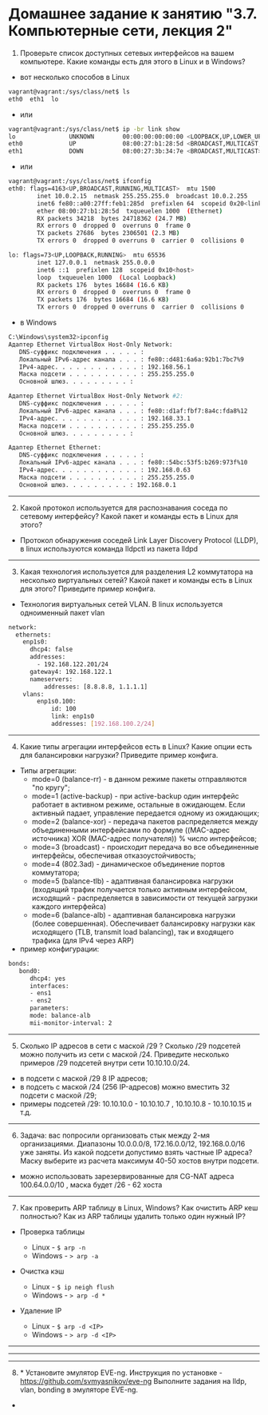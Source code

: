 # Домашнее задание к занятию "3.7. Компьютерные сети, лекция 2"

1. Проверьте список доступных сетевых интерфейсов на вашем компьютере. Какие команды есть для этого в Linux и в Windows?

- вот несколько способов в Linux
```bash
vagrant@vagrant:/sys/class/net$ ls
eth0  eth1  lo
```
- или

```bash
vagrant@vagrant:/sys/class/net$ ip -br link show
lo               UNKNOWN        00:00:00:00:00:00 <LOOPBACK,UP,LOWER_UP>
eth0             UP             08:00:27:b1:28:5d <BROADCAST,MULTICAST,UP,LOWER_UP>
eth1             DOWN           08:00:27:3b:34:7e <BROADCAST,MULTICAST>
```
- или
```bash
vagrant@vagrant:/sys/class/net$ ifconfig
eth0: flags=4163<UP,BROADCAST,RUNNING,MULTICAST>  mtu 1500
        inet 10.0.2.15  netmask 255.255.255.0  broadcast 10.0.2.255
        inet6 fe80::a00:27ff:feb1:285d  prefixlen 64  scopeid 0x20<link>
        ether 08:00:27:b1:28:5d  txqueuelen 1000  (Ethernet)
        RX packets 34218  bytes 24718362 (24.7 MB)
        RX errors 0  dropped 0  overruns 0  frame 0
        TX packets 27686  bytes 2306501 (2.3 MB)
        TX errors 0  dropped 0 overruns 0  carrier 0  collisions 0

lo: flags=73<UP,LOOPBACK,RUNNING>  mtu 65536
        inet 127.0.0.1  netmask 255.0.0.0
        inet6 ::1  prefixlen 128  scopeid 0x10<host>
        loop  txqueuelen 1000  (Local Loopback)
        RX packets 176  bytes 16684 (16.6 KB)
        RX errors 0  dropped 0  overruns 0  frame 0
        TX packets 176  bytes 16684 (16.6 KB)
        TX errors 0  dropped 0 overruns 0  carrier 0  collisions 0
```

- в Windows
```bash
C:\Windows\system32>ipconfig
Адаптер Ethernet VirtualBox Host-Only Network:
   DNS-суффикс подключения . . . . . :
   Локальный IPv6-адрес канала . . . : fe80::d481:6a6a:92b1:7bc7%9
   IPv4-адрес. . . . . . . . . . . . : 192.168.56.1
   Маска подсети . . . . . . . . . . : 255.255.255.0
   Основной шлюз. . . . . . . . . :

Адаптер Ethernet VirtualBox Host-Only Network #2:
   DNS-суффикс подключения . . . . . :
   Локальный IPv6-адрес канала . . . : fe80::d1af:fbf7:8a4c:fda8%12
   IPv4-адрес. . . . . . . . . . . . : 192.168.33.1
   Маска подсети . . . . . . . . . . : 255.255.255.0
   Основной шлюз. . . . . . . . . :

Адаптер Ethernet Ethernet:
   DNS-суффикс подключения . . . . . :
   Локальный IPv6-адрес канала . . . : fe80::54bc:53f5:b269:973f%10
   IPv4-адрес. . . . . . . . . . . . : 192.168.0.63
   Маска подсети . . . . . . . . . . : 255.255.255.0
   Основной шлюз. . . . . . . . . : 192.168.0.1
```
---
2. Какой протокол используется для распознавания соседа по сетевому интерфейсу? Какой пакет и команды есть в Linux для этого?
- Протокол обнаружения соседей Link Layer Discovery Protocol (LLDP), в linux используются команда lldpctl из пакета lldpd
---
3. Какая технология используется для разделения L2 коммутатора на несколько виртуальных сетей? Какой пакет и команды есть в Linux для этого? Приведите пример конфига.
- Технология виртуальных сетей VLAN. В linux используется одноименный пакет vlan
```bash
network:
  ethernets:
    enp1s0:
      dhcp4: false
      addresses:
        - 192.168.122.201/24
      gateway4: 192.168.122.1
      nameservers:
          addresses: [8.8.8.8, 1.1.1.1]
    vlans:
        enp1s0.100:
            id: 100
            link: enp1s0
            addresses: [192.168.100.2/24]
```
---
4. Какие типы агрегации интерфейсов есть в Linux? Какие опции есть для балансировки нагрузки? Приведите пример конфига.
- Типы агрегации:
   - mode=0 (balance-rr) - в данном режиме пакеты отправляются "по кругу";
   - mode=1 (active-backup) - при active-backup один интерфейс работает в активном режиме, остальные в ожидающем. Если активный падает, управление передается одному из ожидающих;
   - mode=2 (balance-xor) - передача пакетов распределяется между объединенными интерфейсами по формуле ((MAC-адрес источника) XOR (MAC-адрес получателя)) % число интерфейсов;
   - mode=3 (broadcast) - происходит передача во все объединенные интерфейсы, обеспечивая отказоустойчивость;
   - mode=4 (802.3ad) - динамическое объединение портов коммутатора;
   - mode=5 (balance-tlb) - адаптивная балансировка нагрузки (входящий трафик получается только активным интерфейсом, исходящий - распределяется в зависимости от текущей загрузки каждого интерфейса)
   - mode=6 (balance-alb) - адаптивная балансировка нагрузки (более совершенная). Обеспечивает балансировку нагрузки как исходящего (TLB, transmit load balancing), так и входящего трафика (для IPv4 через ARP)
- пример конфигурации:
```bash
bonds:
   bond0:
      dhcp4: yes
      interfaces:
      - ens1
      - ens2
      parameters:
      mode: balance-alb
      mii-monitor-interval: 2
```
---
5. Сколько IP адресов в сети с маской /29 ? Сколько /29 подсетей можно получить из сети с маской /24. Приведите несколько примеров /29 подсетей внутри сети 10.10.10.0/24.
- в подсети с маской /29 8 IP адресов;
- в подсеть с маской /24 (256 IP-адресов) можно вместить 32 подсети с маской /29;
- примеры подсетей /29: 10.10.10.0 - 10.10.10.7 , 10.10.10.8 - 10.10.10.15 и т.д.
---
6. Задача: вас попросили организовать стык между 2-мя организациями. Диапазоны 10.0.0.0/8, 172.16.0.0/12, 192.168.0.0/16 уже заняты. Из какой подсети допустимо взять частные IP адреса? Маску выберите из расчета максимум 40-50 хостов внутри подсети.
- можно использовать зарезервированные для CG-NAT адреса 100.64.0.0/10 , маска будет /26 - 62 хоста
---
7. Как проверить ARP таблицу в Linux, Windows? Как очистить ARP кеш полностью? Как из ARP таблицы удалить только один нужный IP?
- Проверка таблицы
   - Linux - `$ arp -n`
   - Windows - `> arp -a`

- Очистка кэш
   - Linux - `$ ip neigh flush`
   - Windows - `> arp -d *`

- Удаление IP
   - Linux - `$ arp -d <IP>`
   - Windows - `> arp -d <IP>`

---
---
---
 8. \* Установите эмулятор EVE-ng.
 Инструкция по установке - https://github.com/svmyasnikov/eve-ng
 Выполните задания на lldp, vlan, bonding в эмуляторе EVE-ng.
-
